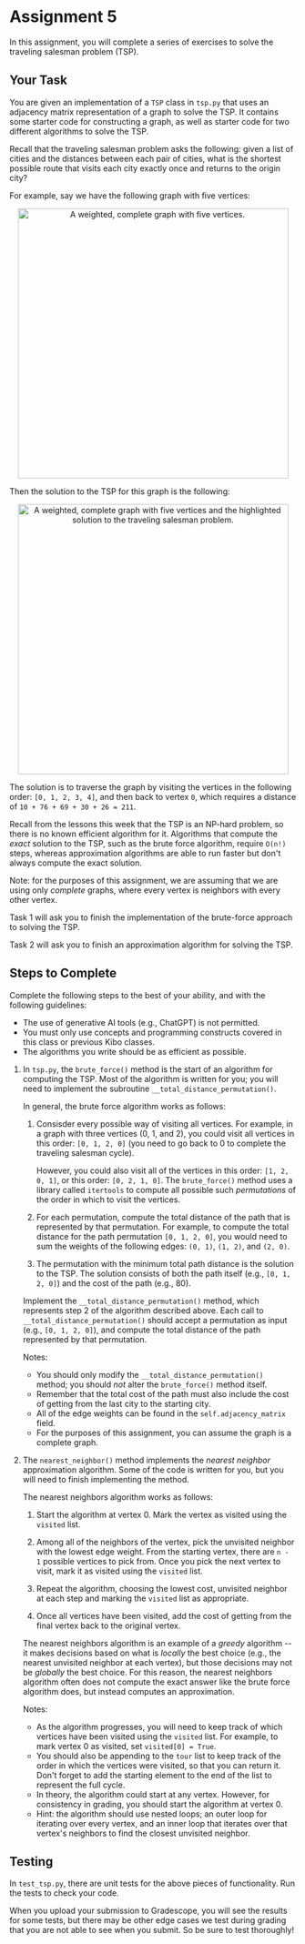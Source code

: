 # Assignment 5

In this assignment, you will complete a series of exercises to solve the traveling salesman problem (TSP).

## Your Task

You are given an implementation of a `TSP` class in `tsp.py` that uses an adjacency matrix representation of a graph to solve the TSP. It contains some starter code for constructing a graph, as well as starter code for two different algorithms to solve the TSP.

Recall that the traveling salesman problem asks the following: given a list of cities and the distances between each pair of cities, what is the shortest possible route that visits each city exactly once and returns to the origin city?

For example, say we have the following graph with five vertices:

<center>
<img
  src="/images/tsp-1.svg"
  alt="A weighted, complete graph with five vertices."
  style="width:475px;"
/>
</center>

Then the solution to the TSP for this graph is the following:

<center>
<img
  src="/images/tsp-2.svg"
  alt="A weighted, complete graph with five vertices and the highlighted solution to the traveling salesman problem."
  style="width:475px;"
/>
</center>

The solution is to traverse the graph by visiting the vertices in the following order: `[0, 1, 2, 3, 4]`, and then back to vertex `0`, which requires a distance of `10 + 76 + 69 + 30 + 26 = 211`.

Recall from the lessons this week that the TSP is an NP-hard problem, so there is no known efficient algorithm for it. Algorithms that compute the *exact* solution to the TSP, such as the brute force algorithm, require `O(n!)` steps, whereas approximation algorithms are able to run faster but don't always compute the exact solution.

Note: for the purposes of this assignment, we are assuming that we are using only *complete* graphs, where every vertex is neighbors with every other vertex.

Task 1 will ask you to finish the implementation of the brute-force approach to solving the TSP.

Task 2 will ask you to finish an approximation algorithm for solving the TSP.

## Steps to Complete

Complete the following steps to the best of your ability, and with the following guidelines:

* The use of generative AI tools (e.g., ChatGPT) is not permitted.
* You must only use concepts and programming constructs covered in this class or previous Kibo classes.
* The algorithms you write should be as efficient as possible.

1. In `tsp.py`, the `brute_force()` method is the start of an algorithm for computing the TSP. Most of the algorithm is written for you; you will need to implement the subroutine `__total_distance_permutation()`.

    In general, the brute force algorithm works as follows:

    1. Consisder every possible way of visiting all vertices. For example, in a graph with three vertices (0, 1, and 2), you could visit all vertices in this order: `[0, 1, 2, 0]` (you need to go back to 0 to complete the traveling salesman cycle).

        However, you could also visit all of the vertices in this order: `[1, 2, 0, 1]`, or this order: `[0, 2, 1, 0]`. The `brute_force()` method uses a library called `itertools` to compute all possible such *permutations* of the order in which to visit the vertices.

    2. For each permutation, compute the total distance of the path that is represented by that permutation. For example, to compute the total distance for the path permutation `[0, 1, 2, 0]`, you would need to sum the weights of the following edges: `(0, 1)`, `(1, 2)`, and `(2, 0)`.

    3. The permutation with the minimum total path distance is the solution to the TSP. The solution consists of both the path itself (e.g., `[0, 1, 2, 0]`) and the cost of the path (e.g., 80).

    Implement the `__total_distance_permutation()` method, which represents step 2 of the algorithm described above. Each call to `__total_distance_permutation()` should accept a permutation as input (e.g., `[0, 1, 2, 0]`), and compute the total distance of the path represented by that permutation.

    Notes:

    * You should only modify the `__total_distance_permutation()` method; you should *not* alter the `brute_force()` method itself.
    * Remember that the total cost of the path must also include the cost of getting from the last city to the starting city.
    * All of the edge weights can be found in the `self.adjacency_matrix` field.
    * For the purposes of this assignment, you can assume the graph is a complete graph.

2. The `nearest_neighbor()` method implements the *nearest neighbor* approximation algorithm. Some of the code is written for you, but you will need to finish implementing the method.

    The nearest neighbors algorithm works as follows:

    1. Start the algorithm at vertex 0. Mark the vertex as visited using the `visited` list.

    2. Among all of the neighbors of the vertex, pick the unvisited neighbor with the lowest edge weight. From the starting vertex, there are `n - 1` possible vertices to pick from. Once you pick the next vertex to visit, mark it as visited using the `visited` list.

    3. Repeat the algorithm, choosing the lowest cost, unvisited neighbor at each step and marking the `visited` list as appropriate.

    4. Once all vertices have been visited, add the cost of getting from the final vertex back to the original vertex.

    The nearest neighbors algorithm is an example of a *greedy* algorithm -- it makes decisions based on what is *locally* the best choice (e.g., the nearest unvisited neighbor at each vertex), but those decisions may not be *globally* the best choice. For this reason, the nearest neighbors algorithm often does not compute the exact answer like the brute force algorithm does, but instead computes an approximation.

    Notes:

    * As the algorithm progresses, you will need to keep track of which vertices have been visited using the `visited` list. For example, to mark vertex 0 as visited, set `visited[0] = True`.
    * You should also be appending to the `tour` list to keep track of the order in which the vertices were visited, so that you can return it. Don't forget to add the starting element to the end of the list to represent the full cycle.
    * In theory, the algorithm could start at any vertex. However, for consistency in grading, you should start the algorithm at vertex 0.
    * Hint: the algorithm should use nested loops; an outer loop for iterating over every vertex, and an inner loop that iterates over that vertex's neighbors to find the closest unvisited neighbor.

## Testing

In `test_tsp.py`, there are unit tests for the above pieces of functionality. Run the tests to check your code.

When you upload your submission to Gradescope, you will see the results for some tests, but there may be other edge cases we test during grading that you are not able to see when you submit. So be sure to test thoroughly!

